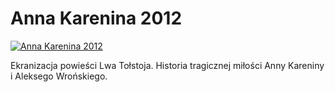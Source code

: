 Anna Karenina 2012 
=============
[![Anna Karenina 2012 ](http://vidos.pl/images/player.gif)](http://vidos.pl/anna-karenina-2012)

 Ekranizacja powieści Lwa Tołstoja. Historia tragicznej miłości Anny Kareniny i Aleksego Wrońskiego.
